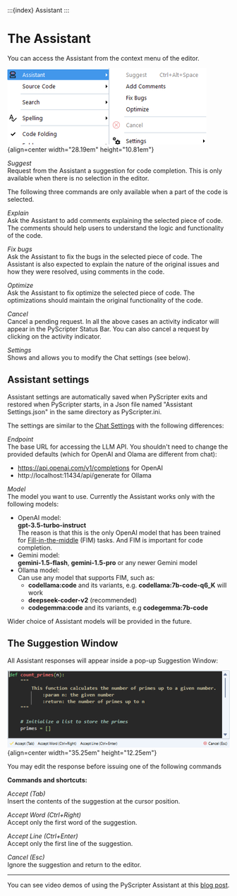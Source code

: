 :::{index} Assistant
:::

# The Assistant

You can access the Assistant from the context menu of the editor.

![graphic](images/assistantmenu.png){align=center width="28.19em" height="10.81em"}

*Suggest*\
Request from the Assistant a suggestion for code completion.   This is only available when there
is no selection in the editor.

The following three commands are only available when a part of the code is selected.

*Explain*\
Ask the Assistant to add comments explaining the selected piece of code.  The comments should help
users to understand the logic and functionality of the code.

*Fix bugs*\
Ask the Assistant to fix the bugs in the selected piece of code.  The Assistant is also 
expected to explain the nature of the original issues and how they were resolved, using comments
in the code.

*Optimize*\
Ask the Assistant to fix optimize the selected piece of code. The optimizations
should maintain the original functionality of the code.

*Cancel*\
Cancel a pending request. In all the above cases an activity indicator will appear in the
PyScripter Status Bar.  You can also cancel a request by clicking on the activity 
indicator.

*Settings*\
Shows and allows you to modify the Chat settings (see below).

## Assistant settings

Assistant settings are automatically saved when PyScripter exits and restored when 
PyScripter starts, in a Json file named "Assistant Settings.json" in the same directory 
as PyScripter.ini.

The settings are similar to the [Chat Settings](chatwindow.md#chat-settings) with the following
differences:

*Endpoint*\
The base URL for accessing the LLM API.  You shouldn't need to change the provided
defaults (which for OpenAI and Olama are different from chat): 
- https://api.openai.com/v1/completions for OpenAI
- http://localhost:11434/api/generate for Ollama

*Model*\
The model you want to use. Currently the Assistant works only with the following models:
- OpenAI model:\
 **gpt-3.5-turbo-instruct**\
   The reason is that this is the only OpenAI model that has been trained for 
  [Fill-in-the-middle](https://codeium.com/blog/why-code-completion-needs-fill-in-the-middle) 
  (FIM) tasks. And FIM is important for code completion.
- Gemini model:\
  **gemini-1.5-flash**, **gemini-1.5-pro** or any newer Gemini model
- Ollama model:\
  Can use any model that supports FIM, such as:
  - **codellama:code** and its variants, e.g. **codellama:7b-code-q6_K** will work
  - **deepseek-coder-v2** (recommended)
  - **codegemma:code** and its variants, e.g **codegemma:7b-code**

Wider choice of Assistant models will be provided in the future.


## The Suggestion Window

All Assistant responses will appear inside a pop-up Suggestion Window:

![graphic](images/suggestionwindow.png){align=center width="35.25em" height="12.25em"}

You may edit the response before issuing one of the following commands

**Commands and shortcuts:**

*Accept (Tab)*\
Insert the contents of the suggestion at the cursor position.

*Accept Word (Ctrl+Right)*\
Accept only the first word of the suggestion.

*Accept Line (Ctrl+Enter)*\
Accept only the first line of the suggestion.

*Cancel (Esc)*\
Ignore the suggestion and return to the editor.


---

You can see video demos of using the PyScripter Assistant at this 
[blog post](https://pyscripter.blogspot.com/2024/06/teaser-integration-with-llm.html).

